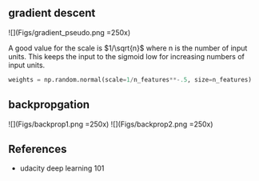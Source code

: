 ## gradient descent
![](Figs/gradient_pseudo.png =250x)

A good value for the scale is $1/\sqrt{n}$ where n is the number of input units. 
This keeps the input to the sigmoid low for increasing numbers of input units.
```python
weights = np.random.normal(scale=1/n_features**-.5, size=n_features)
```

## backpropgation
![](Figs/backprop1.png =250x)
![](Figs/backprop2.png =250x)


## References
* udacity deep learning 101
